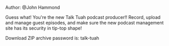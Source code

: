 Author: @John Hammond

Guess what! You're the new Talk Tuah podcast producer!! Record, upload and manage guest episodes, and make sure the new podcast management site has its security in tip-top shape!

Download ZIP archive password is: talk-tuah
